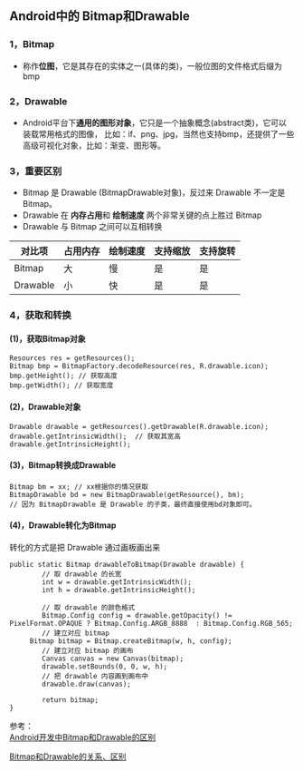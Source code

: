 ## Android中的 Bitmap和Drawable

### 1，Bitmap
- 称作**位图**，它是其存在的实体之一(具体的类)，一般位图的文件格式后缀为bmp


### 2，Drawable
- Android平台下**通用的图形对象**，它只是一个抽象概念(abstract类)，它可以装载常用格式的图像，
比如：if、png、jpg，当然也支持bmp，还提供了一些高级可视化对象，比如：渐变、图形等。

### 3，重要区别
- Bitmap 是 Drawable (BitmapDrawable对象)，反过来 Drawable 不一定是 Bitmap。
- Drawable 在 **内存占用**和 **绘制速度** 两个非常关键的点上胜过 Bitmap  
- Drawable 与 Bitmap 之间可以互相转换

对比项       | 占用内存   | 绘制速度   |支持缩放  |支持旋转  |
------------|-----------|----------|---------|-------- |
Bitmap      | 大     	| 慢       | 是       | 是     |
Drawable    | 小  	    | 快       | 是       | 是      |

### 4，获取和转换

#### (1)，获取Bitmap对象   

	Resources res = getResources();  
	Bitmap bmp = BitmapFactory.decodeResource(res, R.drawable.icon); 
	bmp.getHeight(); // 获取高度
	bmp.getWidth(); // 获取宽度


#### (2)，Drawable对象

	Drawable drawable = getResources().getDrawable(R.drawable.icon);
	drawable.getIntrinsicWidth();  // 获取其宽高
	drawable.getIntrinsicHeight();

#### (3)，Bitmap转换成Drawable  

	Bitmap bm = xx; // xx根据你的情况获取
	BitmapDrawable bd = new BitmapDrawable(getResource(), bm); 
	// 因为 BitmapDrawable 是 Drawable 的子类，最终直接使用bd对象即可。

#### (4)，Drawable转化为Bitmap    
转化的方式是把 Drawable 通过画板画出来  

	public static Bitmap drawableToBitmap(Drawable drawable) {  
			// 取 drawable 的长宽  
	        int w = drawable.getIntrinsicWidth();  
	        int h = drawable.getIntrinsicHeight();  
	        
			// 取 drawable 的颜色格式  
        	Bitmap.Config config = drawable.getOpacity() != PixelFormat.OPAQUE ? Bitmap.Config.ARGB_8888  : Bitmap.Config.RGB_565;  
			// 建立对应 bitmap  
       	 Bitmap bitmap = Bitmap.createBitmap(w, h, config);  
			// 建立对应 bitmap 的画布  
        	Canvas canvas = new Canvas(bitmap);  
        	drawable.setBounds(0, 0, w, h);  
			// 把 drawable 内容画到画布中  
        	drawable.draw(canvas);  
        	
        	return bitmap;  
	} 

参考：  
[Android开发中Bitmap和Drawable的区别](https://blog.csdn.net/liu537192/article/details/47665269)  

[Bitmap和Drawable的关系、区别](https://blog.csdn.net/qq1263292336/article/details/78867461)  
